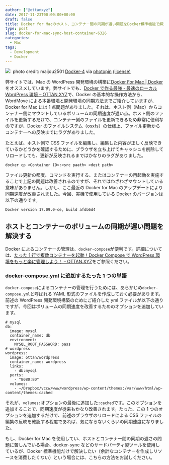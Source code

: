 ```yaml
---
author: ["@ottanxyz"]
date: 2017-11-23T00:00:00+00:00
draft: false
title: Docker for Macのホスト、コンテナー間の同期が遅い問題をDocker標準機能で解決する
type: post
slug: docker-for-mac-sync-host-container-6326
categories:
  - Mac
tags:
  - Development
  - Docker
---
```


![](/uploads/2017/11/171123-5a16b059c8a78.jpg)
 photo credit: maijou2501 [Docker-4](http://www.flickr.com/photos/134416355@N07/31518969030) via [photopin](http://photopin.com) [(license)](https://creativecommons.org/licenses/by-sa/2.0/)

弊サイトでは、Mac の WordPress 開発環境の構築に[Docker For Mac | Docker](https://www.docker.com/docker-mac)をオススメしています。弊サイトでも、[Docker で作る最強・最速のローカル WordPress 環境 – OTTAN.XYZ](/posts/2016/10/docker-wordpress-best-practice-5164/)で、Docker の基本的な操作方法から、WordMove による本番環境と開発環境の同期方法までご紹介していますが、Docker for Mac には 1 点問題がありました。それは、ホスト側（Mac）からコンテナー側にマウントしているボリュームの同期速度が遅い点。ホスト側のファイルを更新するだけで、コンテナー側のファイルを更新できるため非常に便利なのですが、Docker のファイルシステム（osxfs）の仕様上、ファイル更新からコンテナーへの反映までにラグがありました。

たとえば、ホスト側で CSS ファイルを編集し、編集した内容が正しく反映できているかどうかを確認するために、ブラウザを立ち上げてキャッシュを削除してリロードしても、更新が反映されるまではかなりのラグがありました。

    docker cp <Container ID>:<src paath> <dest path>

ファイル更新の都度、コマンドを実行する、またはコンテナーの再起動を実施することで上記の問題は改善されるのですが、それではわざわざマウントしている意味がありません。しかし、ここ最近の Docker for Mac のアップデートにより同期速度が改善されました。今回、実機で使用している Docker のバージョンは以下の通りです。

    Docker version 17.09.0-ce, build afdb6d4

## ホストとコンテナーのボリュームの同期が遅い問題を解決する

Docker によるコンテナーの管理は、`docker-compose`が便利です。詳細については、[たった 1 行で複数コンテナーを起動！Docker Compose で WordPress 環境をもっと楽に管理しよう！ – OTTAN.XYZ](/posts/2017/04/docker-compose-wordpress-5694/)をご参照ください。

### docker-compose.yml に追加するたった 1 つの単語

`docker-compose`によるコンテナーの管理を行うためには、あらかじめ`docker-compose.yml`と呼ばれる YAML 形式のファイルを作成しておく必要があります。前述の WordPress 開発環境構築のためにご紹介した yml ファイルが以下の通りですが、今回はボリュームの同期速度を改善するためのオプションを追加しています。

    # mysql
    db:
      image: mysql
      container_name: db
      environment:
        MYSQL_ROOT_PASSWORD: pass
    # wordpress
    wordpress:
      image: ottan/wordpress
      container_name: wordpress
      links:
        - db:mysql
      ports:
        - "8080:80"
      volumes:
        - ~/Dropbox/vccw/www/wordpress/wp-content/themes:/var/www/html/wp-content/themes:cached

それが、`volumes:`オプションの最後に追加した`:cached`です。このオプションを追加することで、同期速度が従来もかなり改善されます。たった、この 1 つのオプションを追加するだけで、前述のブラウザのリロードによる CSS ファイルの編集の反映を確認する程度であれば、気にならないくらいの同期速度になりました。

もし、Docker for Mac を使用してい、ホストとコンテナー間の同期の遅さの問題に苦しんでいる場合、docker-sync などのサードパーティ製ツールを使用しているが、Docker 標準機能だけで解決したい（余計なコンテナーを作成しリソースを消費したくない）という場合には、こちらの方法をお試しください。
